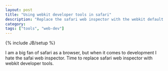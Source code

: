 ```yaml
---
layout: post
title: "Using webkit developer tools in safari"
description: "Replace the safari web inspector with the webkit default developer tools"
category: 
tags: ["tools", "web-dev"]
---
```

{% include JB/setup %}

I am a big fan of safari as a browser, but when it comes to development I hate the safai web inspector. Time to replace safari web inspector with webkit developer tools.
